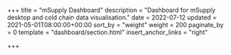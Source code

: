 +++
title = "mSupply Dashboard"
description = "Dashboard for mSupply desktop and cold chain data visualisation."
date = 2022-07-12
updated = 2021-05-01T08:00:00+00:00
sort_by = "weight"
weight = 200
paginate_by = 0
template = "dashboard/section.html"
insert_anchor_links = "right"

+++
